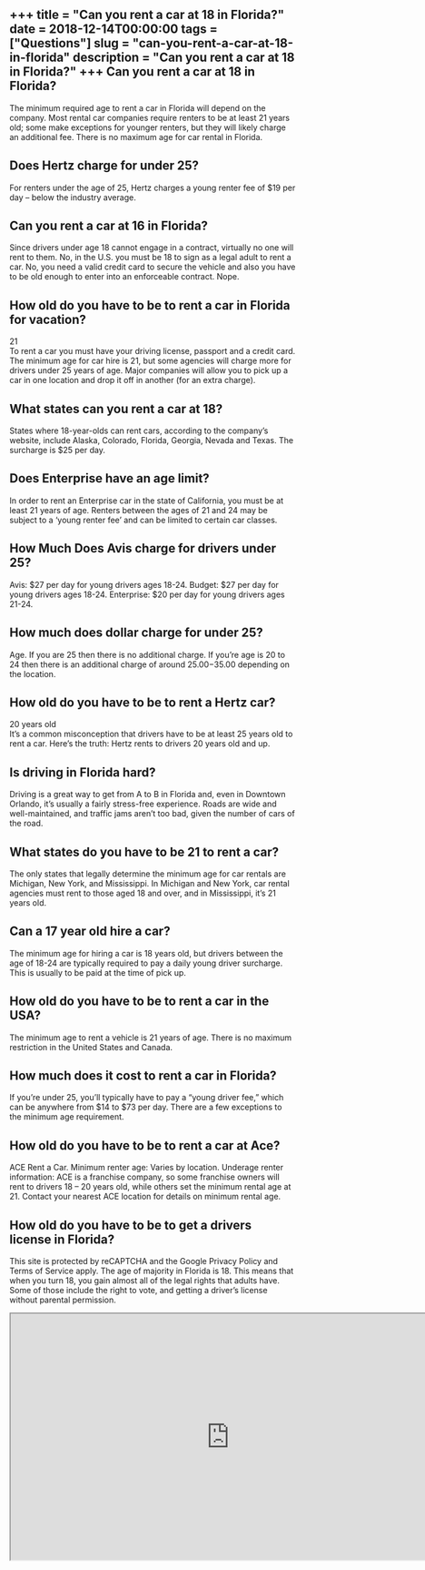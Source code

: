 +++
title = "Can you rent a car at 18 in Florida?"
date = 2018-12-14T00:00:00
tags = ["Questions"]
slug = "can-you-rent-a-car-at-18-in-florida"
description = "Can you rent a car at 18 in Florida?"
+++
Can you rent a car at 18 in Florida?
------------------------------------

The minimum required age to rent a car in Florida will depend on the company. Most rental car companies require renters to be at least 21 years old; some make exceptions for younger renters, but they will likely charge an additional fee. There is no maximum age for car rental in Florida.

Does Hertz charge for under 25?
-------------------------------

For renters under the age of 25, Hertz charges a young renter fee of $19 per day – below the industry average.

Can you rent a car at 16 in Florida?
------------------------------------

Since drivers under age 18 cannot engage in a contract, virtually no one will rent to them. No, in the U.S. you must be 18 to sign as a legal adult to rent a car. No, you need a valid credit card to secure the vehicle and also you have to be old enough to enter into an enforceable contract. Nope.

How old do you have to be to rent a car in Florida for vacation?
----------------------------------------------------------------

21  
To rent a car you must have your driving license, passport and a credit card. The minimum age for car hire is 21, but some agencies will charge more for drivers under 25 years of age. Major companies will allow you to pick up a car in one location and drop it off in another (for an extra charge).

What states can you rent a car at 18?
-------------------------------------

States where 18-year-olds can rent cars, according to the company’s website, include Alaska, Colorado, Florida, Georgia, Nevada and Texas. The surcharge is $25 per day.

Does Enterprise have an age limit?
----------------------------------

In order to rent an Enterprise car in the state of California, you must be at least 21 years of age. Renters between the ages of 21 and 24 may be subject to a ‘young renter fee’ and can be limited to certain car classes.

How Much Does Avis charge for drivers under 25?
-----------------------------------------------

Avis: $27 per day for young drivers ages 18-24. Budget: $27 per day for young drivers ages 18-24. Enterprise: $20 per day for young drivers ages 21-24.

How much does dollar charge for under 25?
-----------------------------------------

Age. If you are 25 then there is no additional charge. If you’re age is 20 to 24 then there is an additional charge of around $25.00-$35.00 depending on the location.

How old do you have to be to rent a Hertz car?
----------------------------------------------

20 years old  
It’s a common misconception that drivers have to be at least 25 years old to rent a car. Here’s the truth: Hertz rents to drivers 20 years old and up.

Is driving in Florida hard?
---------------------------

Driving is a great way to get from A to B in Florida and, even in Downtown Orlando, it’s usually a fairly stress-free experience. Roads are wide and well-maintained, and traffic jams aren’t too bad, given the number of cars of the road.

What states do you have to be 21 to rent a car?
-----------------------------------------------

The only states that legally determine the minimum age for car rentals are Michigan, New York, and Mississippi. In Michigan and New York, car rental agencies must rent to those aged 18 and over, and in Mississippi, it’s 21 years old.

Can a 17 year old hire a car?
-----------------------------

The minimum age for hiring a car is 18 years old, but drivers between the age of 18-24 are typically required to pay a daily young driver surcharge. This is usually to be paid at the time of pick up.

How old do you have to be to rent a car in the USA?
---------------------------------------------------

The minimum age to rent a vehicle is 21 years of age. There is no maximum restriction in the United States and Canada.

How much does it cost to rent a car in Florida?
-----------------------------------------------

If you’re under 25, you’ll typically have to pay a “young driver fee,” which can be anywhere from $14 to $73 per day. There are a few exceptions to the minimum age requirement.

How old do you have to be to rent a car at Ace?
-----------------------------------------------

ACE Rent a Car. Minimum renter age: Varies by location. Underage renter information: ACE is a franchise company, so some franchise owners will rent to drivers 18 – 20 years old, while others set the minimum rental age at 21. Contact your nearest ACE location for details on minimum rental age.

How old do you have to be to get a drivers license in Florida?
--------------------------------------------------------------

This site is protected by reCAPTCHA and the Google Privacy Policy and Terms of Service apply. The age of majority in Florida is 18. This means that when you turn 18, you gain almost all of the legal rights that adults have. Some of those include the right to vote, and getting a driver’s license without parental permission.

<iframe allow="accelerometer; autoplay; clipboard-write; encrypted-media; gyroscope; picture-in-picture" allowfullscreen="" class="__youtube_prefs__  epyt-is-override  no-lazyload" data-no-lazy="1" data-origheight="433" data-origwidth="770" data-skipgform_ajax_framebjll="" height="433" id="_ytid_23228" loading="lazy" src="https://www.youtube.com/embed/UW2qKeXH74Q?enablejsapi=1&autoplay=0&cc_load_policy=0&cc_lang_pref=&iv_load_policy=1&loop=0&modestbranding=0&rel=1&fs=1&playsinline=0&autohide=2&theme=dark&color=red&controls=1&" title="YouTube player" width="770"></iframe>